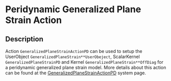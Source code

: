 # Peridynamic Generalized Plane Strain Action

## Description

Action `GeneralizedPlaneStrainActionPD` can be used to setup the UserObject `GeneralizedPlaneStrain**UserObeject`, ScalarKernel `GeneralizedPlaneStrainPD` and Kernel `GeneralizedPlaneStrain**OffDiag` for a peridynamic generalized plane strain model. More details about this action can be found at the [GeneralizedPlaneStrainActionPD](Peridynamics/Mechanics/GeneralizedPlaneStrain/index.md) system page.
